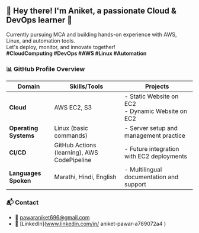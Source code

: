 ## 👋 Hey there! I'm Aniket, a passionate Cloud & DevOps learner 🚀  
Currently pursuing MCA and building hands-on experience with AWS, Linux, and automation tools.  
Let's deploy, monitor, and innovate together!  
**#CloudComputing #DevOps #AWS #Linux #Automation**
### 📊 GitHub Profile Overview

| **Domain**                | **Skills/Tools**                                      | **Projects**                                                                 |
|--------------------------|-------------------------------------------------------|------------------------------------------------------------------------------|
| **Cloud**                | AWS EC2, S3                                           | - Static Website on EC2<br>- Dynamic Website on EC2                         |
| **Operating Systems**    | Linux (basic commands)                                | - Server setup and management practice                                      |
| **CI/CD**                | GitHub Actions (learning), AWS CodePipeline           | - Future integration with EC2 deployments                                   |                                |
| **Languages Spoken**     | Marathi, Hindi, English                               | - Multilingual documentation and support                                    |

### 📬 Contact
- 📧 [pawaraniket696@gmail.com](mailto:pawaraniket696@gmail.com)  
- 🔗 [LinkedIn](www.linkedin.com/in/
aniket-pawar-a789072a4
)

